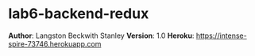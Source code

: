 # lab6-backend-redux

**Author**: Langston Beckwith Stanley
**Version**: 1.0
**Heroku**: https://intense-spire-73746.herokuapp.com